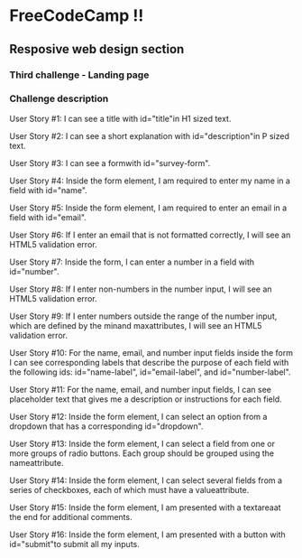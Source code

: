 # FreeCodeCamp !!
## Resposive web design section
### Third challenge - Landing page

### Challenge description

User Story #1: I can see a title with id="title"in H1 sized text.

User Story #2: I can see a short explanation with id="description"in P sized text.

User Story #3: I can see a formwith id="survey-form".

User Story #4: Inside the form element, I am required to enter my name in a field with id="name".

User Story #5: Inside the form element, I am required to enter an email in a field with id="email".

User Story #6: If I enter an email that is not formatted correctly, I will see an HTML5 validation error.

User Story #7: Inside the form, I can enter a number in a field with id="number".

User Story #8: If I enter non-numbers in the number input, I will see an HTML5 validation error.

User Story #9: If I enter numbers outside the range of the number input, which are defined by the minand maxattributes, I will see an HTML5 validation error.

User Story #10: For the name, email, and number input fields inside the form I can see corresponding labels that describe the purpose of each field with the following ids: id="name-label", id="email-label", and id="number-label".

User Story #11: For the name, email, and number input fields, I can see placeholder text that gives me a description or instructions for each field.

User Story #12: Inside the form element, I can select an option from a dropdown that has a corresponding id="dropdown".

User Story #13: Inside the form element, I can select a field from one or more groups of radio buttons. Each group should be grouped using the nameattribute.

User Story #14: Inside the form element, I can select several fields from a series of checkboxes, each of which must have a valueattribute.

User Story #15: Inside the form element, I am presented with a textareaat the end for additional comments.

User Story #16: Inside the form element, I am presented with a button with id="submit"to submit all my inputs.
